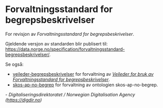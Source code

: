 # Forvaltningsstandard for begrepsbeskrivelser

For revisjon av _Forvaltningsstandard for begrepsbeskrivelser_.

Gjeldende versjon av standarden blir publisert til: https://data.norge.no/specification/forvaltningsstandard-begrepsbeskrivelser/.

Se også:
 - [veileder-begrepsbeskrivelser](https://github.com/Informasjonsforvaltning/veileder-begrepsbeskrivelser) for forvaltning av [_Veileder for bruk av Forvaltningsstandard for begrepsbeskrivelser_](https://data.norge.no/guide/veileder-begrepsbeskrivelser/).
 - [skos-ap-no-begrep](https://github.com/Informasjonsforvaltning/skos-ap-no-begrep) for forvaltning av ontologien skos-ap-no-begrep.


\- _Digitaliseringsdirektoratet / Norwegian Digitalisation Agency (https://digdir.no)_
